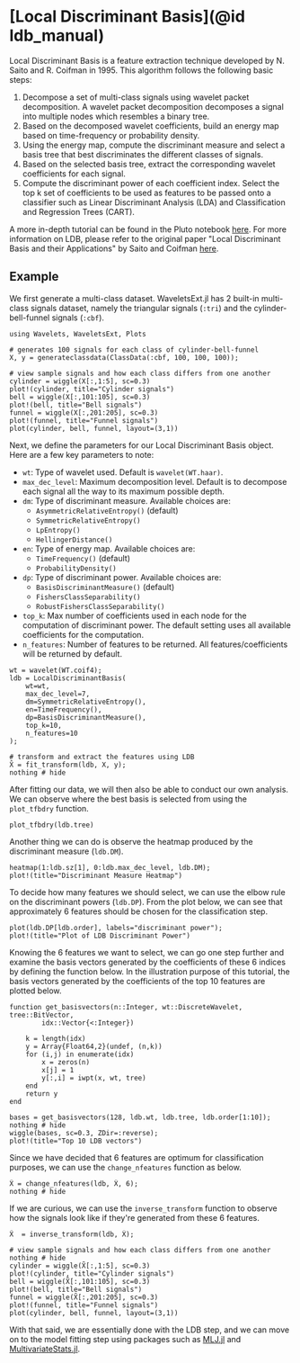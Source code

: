 # [Local Discriminant Basis](@id ldb_manual)

Local Discriminant Basis is a feature extraction technique developed by N. Saito and R. Coifman in 1995. This algorithm follows the following basic steps:

1. Decompose a set of multi-class signals using wavelet packet decomposition. A wavelet packet decomposition decomposes a signal into multiple nodes which resembles a binary tree.
2. Based on the decomposed wavelet coefficients, build an energy map based on time-frequency or probability density.
3. Using the energy map, compute the discriminant measure and select a basis tree that best discriminates the different classes of signals.
4. Based on the selected basis tree, extract the corresponding wavelet coefficients for each signal.
5. Compute the discriminant power of each coefficient index. Select the top k set of coefficients to be used as features to be passed onto a classifier such as Linear Discriminant Analysis (LDA) and Classification and Regression Trees (CART).

A more in-depth tutorial can be found in the Pluto notebook [here](https://github.com/ShozenD/LDBExperiments). For more information on LDB, please refer to the original paper "Local Discriminant Basis and their Applications" by Saito and Coifman [here](https://www.math.ucdavis.edu/~saito/publications/saito_ldb_jmiv.pdf).

## Example
We first generate a multi-class dataset. WaveletsExt.jl has 2 built-in multi-class signals dataset, namely the triangular signals (`:tri`) and the cylinder-bell-funnel signals (`:cbf`).
```@example ldb_tutorial
using Wavelets, WaveletsExt, Plots

# generates 100 signals for each class of cylinder-bell-funnel
X, y = generateclassdata(ClassData(:cbf, 100, 100, 100));

# view sample signals and how each class differs from one another
cylinder = wiggle(X[:,1:5], sc=0.3)
plot!(cylinder, title="Cylinder signals")
bell = wiggle(X[:,101:105], sc=0.3)
plot!(bell, title="Bell signals")
funnel = wiggle(X[:,201:205], sc=0.3)
plot!(funnel, title="Funnel signals")
plot(cylinder, bell, funnel, layout=(3,1))
```

Next, we define the parameters for our Local Discriminant Basis object. Here are a few key parameters to note:
* `wt`: Type of wavelet used. Default is `wavelet(WT.haar)`.
* `max_dec_level`: Maximum decomposition level. Default is to decompose each signal all the way to its maximum possible depth.
* `dm`: Type of discriminant measure. Available choices are:
    - `AsymmetricRelativeEntropy()` (default)
    - `SymmetricRelativeEntropy()`
    - `LpEntropy()`
    - `HellingerDistance()`
* `en`: Type of energy map. Available choices are:
    - `TimeFrequency()` (default)
    - `ProbabilityDensity()`
* `dp`: Type of discriminant power. Available choices are:
    - `BasisDiscriminantMeasure()` (default)
    - `FishersClassSeparability()`
    - `RobustFishersClassSeparability()`
* `top_k`: Max number of coefficients used in each node for the computation of discriminant power. The default setting uses all available coefficients for the computation.
* `n_features`: Number of features to be returned. All features/coefficients will be returned by default.
```@example ldb_tutorial
wt = wavelet(WT.coif4);
ldb = LocalDiscriminantBasis(
    wt=wt, 
    max_dec_level=7,
    dm=SymmetricRelativeEntropy(), 
    en=TimeFrequency(),
    dp=BasisDiscriminantMeasure(),
    top_k=10,
    n_features=10
);

# transform and extract the features using LDB
X̂ = fit_transform(ldb, X, y);
nothing # hide
```

After fitting our data, we will then also be able to conduct our own analysis. We can observe where the best basis is selected from using the `plot_tfbdry` function.
```@example ldb_tutorial
plot_tfbdry(ldb.tree)
```

Another thing we can do is observe the heatmap produced by the discriminant measure (`ldb.DM`).
```@example ldb_tutorial
heatmap(1:ldb.sz[1], 0:ldb.max_dec_level, ldb.DM);
plot!(title="Discriminant Measure Heatmap")
```

To decide how many features we should select, we can use the elbow rule on the discriminant powers (`ldb.DP`). From the plot below, we can see that approximately 6 features should be chosen for the classification step.
```@example ldb_tutorial
plot(ldb.DP[ldb.order], labels="discriminant power");
plot!(title="Plot of LDB Discriminant Power")
```

Knowing the 6 features we want to select, we can go one step further and examine the basis vectors generated by the coefficients of these 6 indices by defining the function below. In the illustration purpose of this tutorial, the basis vectors generated by the coefficients of the top 10 features are plotted below.
```@example ldb_tutorial
function get_basisvectors(n::Integer, wt::DiscreteWavelet, tree::BitVector,
        idx::Vector{<:Integer})

    k = length(idx)
    y = Array{Float64,2}(undef, (n,k))
    for (i,j) in enumerate(idx)
        x = zeros(n)
        x[j] = 1
        y[:,i] = iwpt(x, wt, tree)
    end
    return y
end

bases = get_basisvectors(128, ldb.wt, ldb.tree, ldb.order[1:10]);
nothing # hide
wiggle(bases, sc=0.3, ZDir=:reverse);
plot!(title="Top 10 LDB vectors")
```

Since we have decided that 6 features are optimum for classification purposes, we can use the `change_nfeatures` function as below.
```@example ldb_tutorial
X̂ = change_nfeatures(ldb, X̂, 6);
nothing # hide
```

If we are curious, we can use the `inverse_transform` function to observe how the signals look like if they're generated from these 6 features.
```@example ldb_tutorial
X̃  = inverse_transform(ldb, X̂);

# view sample signals and how each class differs from one another
nothing # hide
cylinder = wiggle(X̃[:,1:5], sc=0.3)
plot!(cylinder, title="Cylinder signals")
bell = wiggle(X̃[:,101:105], sc=0.3)
plot!(bell, title="Bell signals")
funnel = wiggle(X̃[:,201:205], sc=0.3)
plot!(funnel, title="Funnel signals")
plot(cylinder, bell, funnel, layout=(3,1))
```

With that said, we are essentially done with the LDB step, and we can move on to the model fitting step using packages such as [MLJ.jl](https://alan-turing-institute.github.io/MLJ.jl/stable/) and [MultivariateStats.jl](https://multivariatestatsjl.readthedocs.io/en/latest/).
